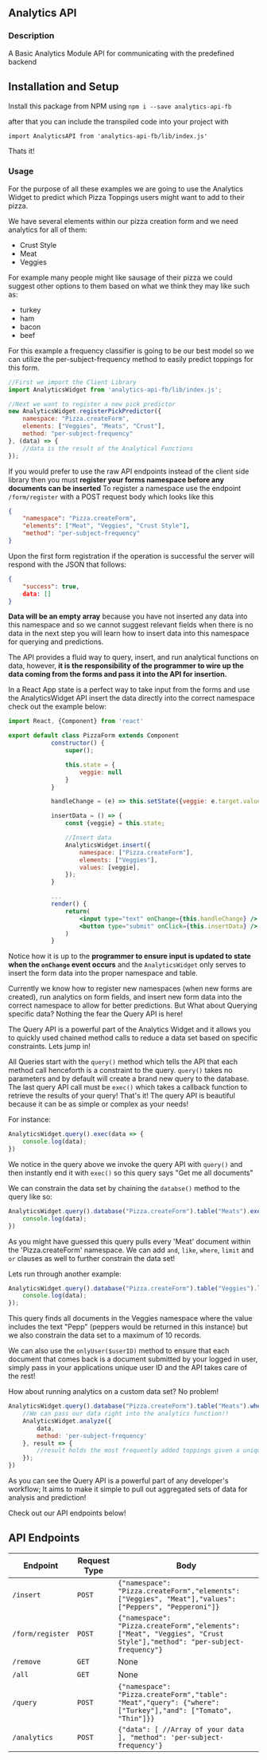 ## Analytics API

### Description

A Basic Analytics Module API for communicating with the predefined backend

## Installation and Setup

Install this package from NPM using `npm i --save analytics-api-fb`

after that you can include the transpiled code into your project with

`import AnalyticsAPI from 'analytics-api-fb/lib/index.js'`

Thats it!

### Usage

For the purpose of all these examples we are going to use the Analytics Widget to predict which Pizza Toppings users might want to add to their pizza.

We have several elements within our pizza creation form and we need analytics for all of them:
- Crust Style
- Meat
- Veggies

For example many people might like sausage of their pizza we could suggest other options to them based on what we think they may like such as:
- turkey
- ham
- bacon
- beef

For this example a frequency classifier is going to be our best model so we can utilize the per-subject-frequency
method to easily predict toppings for this form.

```javascript
//First we import the Client Library
import AnalyticsWidget from 'analytics-api-fb/lib/index.js';

//Next we want to register a new pick predictor
new AnalyticsWidget.registerPickPredictor({
    namespace: "Pizza.createForm",
	elements: ["Veggies", "Meats", "Crust"],
	method: "per-subject-frequency"
}, (data) => {
    //data is the result of the Analytical Functions
});
```

If you would prefer to use the raw API endpoints instead of the client side library then you must **register your forms namespace before any documents can be inserted**
To register a namespace use the endpoint `/form/register` with a POST request body which looks like this

```json
{
	"namespace": "Pizza.createForm",
	"elements": ["Meat", "Veggies", "Crust Style"],
	"method": "per-subject-frequency"
}
```
Upon the first form registration if the operation is successful the server will respond with the JSON that follows:
```json
{
    "success": true,
    data: []
}
```
**Data will be an empty array** because you have not inserted any data into this namespace and so we cannot suggest relevant
fields when there is no data in the next step you will learn how to insert data into this namespace for querying and predictions.

The API provides a fluid way to query, insert, and run analytical functions on data, however, **it is the responsibility of the programmer
to wire up the data coming from the forms and pass it into the API for insertion.**

In a React App state is a perfect way to take input from the forms and use the AnalyticsWidget API insert the data directly into the correct namespace
check out the example below:

```jsx
import React, {Component} from 'react'

export default class PizzaForm extends Component
            constructor() {
                super();

                this.state = {
                    veggie: null
                }
            }

            handleChange = (e) => this.setState({veggie: e.target.value)});

            insertData = () => {
                const {veggie} = this.state;

                //Insert data
                AnalyticsWidget.insert({
                    namespace: ["Pizza.createForm"],
                    elements: ["Veggies"],
                    values: [veggie],
                });
            }

            ...
            render() {
                return(
                    <input type="text" onChange={this.handleChange} />
                    <button type="submit" onClick={this.insertData} />
                )
            }
```

Notice how it is up to the **programmer to ensure input is updated to state when the `onChange` event occurs** and
the `AnalyticsWidget` only serves to insert the form data into the proper namespace and table.

Currently we know how to register new namespaces (when new forms are created), run analytics on form fields, and insert new form data
into the correct namespace to allow for better predictions. But What about Querying specific data? Nothing the fear the Query API is here!

The Query API is a powerful part of the Analytics Widget and it allows you to quickly used chained method calls to reduce
a data set based on specific constraints. Lets jump in!

All Queries start with the `query()` method which tells the API that each method call henceforth is a constraint to the query.
`query()` takes no parameters and by default will create a brand new query to the database. The last query API call must be `exec()` which takes a callback
function to retrieve the results of your query! That's it! The query API is beautiful because it can be as simple
or complex as your needs!

For instance:

```javascript
AnalyticsWidget.query().exec(data => {
    console.log(data);
})
```
We notice in the query above we invoke the query API with `query()` and then instantly end it with `exec()` so this query says
"Get me all documents"

We can constrain the data set by chaining the `databse()` method to the query like so:

```javascript
AnalyticsWidget.query().database("Pizza.createForm").table("Meats").exec(data => {
    console.log(data);
})
```
As you might have guessed this query pulls every 'Meat' document within the 'Pizza.createForm' namespace.
We can add `and`, `like`, `where`, `limit` and `or` clauses as well to further constrain the data set!

Lets run through another example:

```javascript
AnalyticsWidget.query().database("Pizza.createForm").table("Veggies").like("Pepp").limit(10).exec(data => {
    console.log(data);
});
```

This query finds all documents in the Veggies namespace where the value includes the text "Pepp" (peppers would be returned in this instance)
but we also constrain the data set to a maximum of 10 records.

We can also use the `onlyUser($userID)` method to ensure
that each document that comes back is a document submitted by your logged in user, simply pass in your applications unique user ID and
the API takes care of the rest!

How about running analytics on a custom data set? No problem!

```javascript
AnalyticsWidget.query().database("Pizza.createForm").table("Meats").where("Turkey").and("Tomato").onlyUser("al9qI12W9").exec(data => {
    //We can pass our data right into the analytics function!!
    AnalyticsWidget.analyze({
        data,
        method: 'per-subject-frequency'
    }, result => {
        //result holds the most frequently added toppings given a unique data set!
    });
})
```

As you can see the Query API is a powerful part of any developer's workflow; It aims to make it simple to pull out aggregated sets of data
for analysis and prediction!

Check out our API endpoints below!

## API Endpoints

| **Endpoint**     	| **Request Type** 	| **Body**                                                                                                                    	|
|------------------	|------------------	|-----------------------------------------------------------------------------------------------------------------------------	|
| `/insert`        	| `POST`           	| ```{"namespace": "Pizza.createForm","elements": ["Veggies", "Meat"],"values": ["Peppers", "Pepperoni"]}```               	|
| `/form/register` 	| `POST`           	| ```{"namespace": "Pizza.createForm","elements": ["Meat", "Veggies", "Crust Style"],"method": "per-subject-frequency"}``` 	|
| `/remove`        	| `GET`            	| None                                                                                                                        	|
| `/all`           	| `GET`            	| None                                                                                                                        	|
| `/query`         	| `POST`           	| ```{"namespace": "Pizza.createForm","table": "Meat","query": {"where": ["Turkey"],"and": ["Tomato", "Thin"]}}```      	|
| `/analytics`         	| `POST`           	| ```{"data": [ //Array of your data ], "method": 'per-subject-frequency'}```      	|

